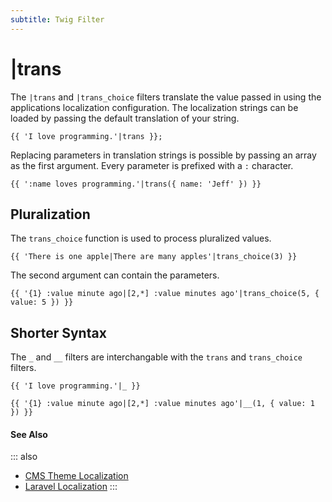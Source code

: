 ```yaml
---
subtitle: Twig Filter
---
```

# |trans

The `|trans` and `|trans_choice` filters translate the value passed in using the applications localization configuration. The localization strings can be loaded by passing the default translation of your string.

```twig
{{ 'I love programming.'|trans }};
```

Replacing parameters in translation strings is possible by passing an array as the first argument. Every parameter is prefixed with a `:` character.

```twig
{{ ':name loves programming.'|trans({ name: 'Jeff' }) }}
```

## Pluralization

The `trans_choice` function is used to process pluralized values.

```twig
{{ 'There is one apple|There are many apples'|trans_choice(3) }}
```

The second argument can contain the parameters.

```twig
{{ '{1} :value minute ago|[2,*] :value minutes ago'|trans_choice(5, { value: 5 }) }}
```

## Shorter Syntax

The `_` and `__` filters are interchangable with the `trans` and `trans_choice` filters.

```twig
{{ 'I love programming.'|_ }}

{{ '{1} :value minute ago|[2,*] :value minutes ago'|__(1, { value: 1 }) }}
```

#### See Also

::: also
* [CMS Theme Localization](../../cms/themes/settings.md)
* [Laravel Localization](https://laravel.com/docs/9.x/localization)
:::
